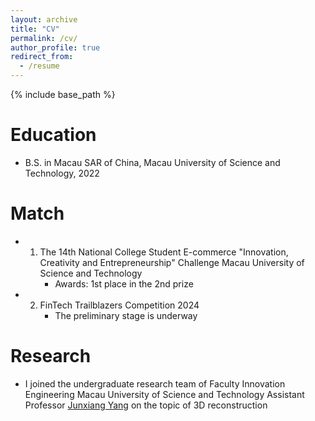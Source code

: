 ```yaml
---
layout: archive
title: "CV"
permalink: /cv/
author_profile: true
redirect_from:
  - /resume
---
```


{% include base_path %}

Education
======
* B.S. in Macau SAR of China, Macau University of Science and Technology, 2022

Match
======
* 1. The 14th National College Student E-commerce "Innovation, Creativity and Entrepreneurship" Challenge Macau University of Science and Technology
     * Awards: 1st place in the 2nd prize
* 2. FinTech Trailblazers Competition 2024
     * The preliminary stage is underway

Research
======
* I joined the undergraduate research team of Faculty Innovation Engineering Macau University of Science and Technology Assistant Professor [Junxiang Yang](https://cfdyang521.github.io/) on the topic of 3D reconstruction
